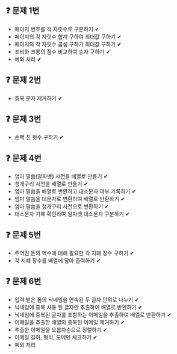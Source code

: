## ❓ 문제 1번

- 페이지 번호를 각 자릿수로 구분하기 ✔
- 페이지의 각 자릿수 합계 구하여 최대값 구하기 ✔
- 페이지의 각 자릿수 곱셈 구하기 최대값 구하기 ✔
- 포비와 크롱의 점수 비교하여 승자 구하기 ✔
- 예외 처리 ✔

## ❓ 문제 2번

- 중복 문자 제거하기 ✔

## ❓ 문제 3번

- 손뼉 친 횟수 구하기 ✔

## ❓ 문제 4번

- 엄마 말씀(알파벳) 사전을 배열로 만들기 ✔
- 청개구리 사전을 배열로 만들기 ✔
- 엄마 말씀을 배열로 변환하고 대소문자 여부 기록하기 ✔
- 엄마 말씀을 대문자로 변환하여 배열로 반환하기 ✔
- 엄마 말씀을 청개구리 사전으로 변환하기 ✔
- 대소문자 기록 확인하여 알파벳 대소문자 구분하기 ✔

## ❓ 문제 5번

- 주어진 돈의 액수에 대해 필요한 각 지폐 장수 구하기 ✔
- 각 지폐 장수를 배열에 담아 출력하기 ✔

## ❓ 문제 6번

- 입력 받은 폼의 닉네임을 연속된 두 글자 단위로 나누기 ✔
- 닉네임에 중복 사용 된 글자만 추출하여 배열로 반환하기 ✔
- 닉네임에 중복된 글자를 포함하는 이메일을 추출하여 배열로 반환하기 ✔
- 이메일을 추출한 배열의 중복된 이메일 제거하기 ✔
- 추출한 이메일을 오름차순으로 정렬하기 ✔
- 이메일 길이, 형식, 도메인 체크하기 ✔
- 예외 처리

